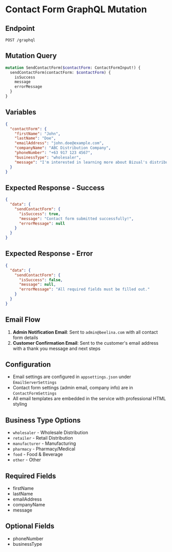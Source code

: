 # Contact Form GraphQL Mutation

## Endpoint
`POST /graphql`

## Mutation Query
```graphql
mutation SendContactForm($contactForm: ContactFormInput!) {
  sendContactForm(contactForm: $contactForm) {
    isSuccess
    message
    errorMessage
  }
}
```

## Variables
```json
{
  "contactForm": {
    "firstName": "John",
    "lastName": "Doe",
    "emailAddress": "john.doe@example.com",
    "companyName": "ABC Distribution Company",
    "phoneNumber": "+63 917 123 4567",
    "businessType": "wholesaler",
    "message": "I'm interested in learning more about Bizual's distribution management solutions for our wholesale business. We currently manage 50+ retail clients and are looking to streamline our operations."
  }
}
```

## Expected Response - Success
```json
{
  "data": {
    "sendContactForm": {
      "isSuccess": true,
      "message": "Contact form submitted successfully!",
      "errorMessage": null
    }
  }
}
```

## Expected Response - Error
```json
{
  "data": {
    "sendContactForm": {
      "isSuccess": false,
      "message": null,
      "errorMessage": "All required fields must be filled out."
    }
  }
}
```

## Email Flow
1. **Admin Notification Email**: Sent to `admin@beelina.com` with all contact form details
2. **Customer Confirmation Email**: Sent to the customer's email address with a thank you message and next steps

## Configuration
- Email settings are configured in `appsettings.json` under `EmailServerSettings`
- Contact form settings (admin email, company info) are in `ContactFormSettings`
- All email templates are embedded in the service with professional HTML styling

## Business Type Options
- `wholesaler` - Wholesale Distribution
- `retailer` - Retail Distribution  
- `manufacturer` - Manufacturing
- `pharmacy` - Pharmacy/Medical
- `food` - Food & Beverage
- `other` - Other

## Required Fields
- firstName
- lastName
- emailAddress
- companyName
- message

## Optional Fields
- phoneNumber
- businessType
